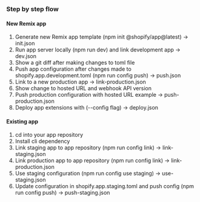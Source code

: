### Step by step flow
#### New Remix app
1. Generate new Remix app template (npm init @shopify/app@latest) -> init.json
2. Run app server locally (npm run dev) and link development app -> dev.json
3. Show a git diff after making changes to toml file
4. Push app configuration after changes made to shopify.app.development.toml (npm run config push) -> push.json
5. Link to a new production app -> link-production.json
6. Show change to hosted URL and webhook API version
7. Push production configuration with hosted URL example -> push-production.json
7. Deploy app extensions with (--config flag) -> deploy.json


#### Existing app
1. cd into your app repository
1. Install cli dependency
1. Link staging app to app repository (npm run config link) -> link-staging.json
2. Link production app to app repository (npm run config link) -> link-production.json
3. Use staging configuration (npm run config use staging) -> use-staging.json
4. Update configuration in shopify.app.staging.toml and push config (npm run config push) -> push-staging.json
